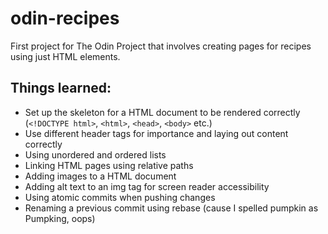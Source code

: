 # odin-recipes
First project for The Odin Project that involves creating pages for recipes using just HTML elements.

## Things learned:
* Set up the skeleton for a HTML document to be rendered correctly (``<!DOCTYPE html>``, ``<html>``, ``<head>``, ``<body>`` etc.)
* Use different header tags for importance and laying out content correctly
* Using unordered and ordered lists
* Linking HTML pages using relative paths
* Adding images to a HTML document
* Adding alt text to an img tag for screen reader accessibility
* Using atomic commits when pushing changes
* Renaming a previous commit using rebase (cause I spelled pumpkin as Pumpking, oops)
